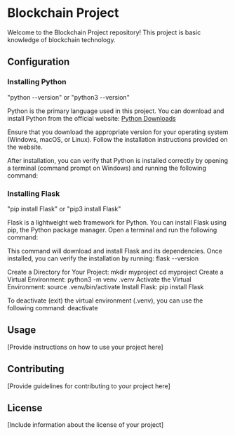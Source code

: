 # Blockchain Project

Welcome to the Blockchain Project repository! This project is basic knowledge of blockchain technology.

## Configuration

### Installing Python
"python --version" or "python3 --version"

Python is the primary language used in this project. You can download and install Python from the official website: [Python Downloads](https://www.python.org/downloads/)

Ensure that you download the appropriate version for your operating system (Windows, macOS, or Linux). Follow the installation instructions provided on the website.

After installation, you can verify that Python is installed correctly by opening a terminal (command prompt on Windows) and running the following command:

### Installing Flask
"pip install Flask" or "pip3 install Flask"

Flask is a lightweight web framework for Python. You can install Flask using pip, the Python package manager. Open a terminal and run the following command:

This command will download and install Flask and its dependencies. Once installed, you can verify the installation by running:
flask --version

Create a Directory for Your Project:
mkdir myproject
cd myproject
Create a Virtual Environment:
python3 -m venv .venv
Activate the Virtual Environment:
source .venv/bin/activate
Install Flask:
pip install Flask

To deactivate (exit) the virtual environment (.venv), you can use the following command:
deactivate


## Usage

[Provide instructions on how to use your project here]

## Contributing

[Provide guidelines for contributing to your project here]

## License

[Include information about the license of your project]


